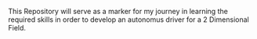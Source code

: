 This Repository will serve as a marker for my journey in learning the required skills in order to develop an autonomus driver for a 2 Dimensional Field.
